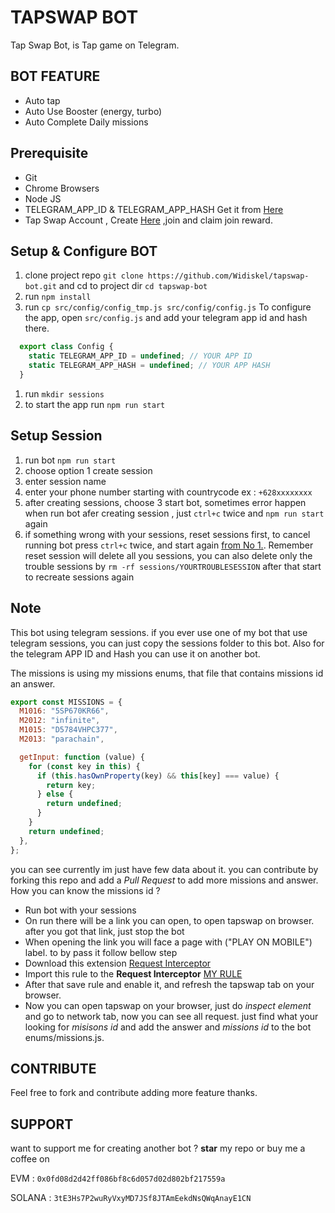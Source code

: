 # TAPSWAP BOT

Tap Swap Bot, is Tap game on Telegram.

## BOT FEATURE

- Auto tap
- Auto Use Booster (energy, turbo)
- Auto Complete Daily missions

## Prerequisite

- Git
- Chrome Browsers
- Node JS
- TELEGRAM_APP_ID & TELEGRAM_APP_HASH Get it from [Here](https://my.telegram.org/auth?to=apps)
- Tap Swap Account , Create [Here](https://t.me/tapswap_mirror_bot?start=r_5703822759) ,join and claim join reward.

## Setup & Configure BOT

1. clone project repo `git clone https://github.com/Widiskel/tapswap-bot.git` and cd to project dir `cd tapswap-bot`
2. run `npm install`
3. run `cp src/config/config_tmp.js src/config/config.js`
   To configure the app, open `src/config.js` and add your telegram app id and hash there.
```js
  export class Config {
    static TELEGRAM_APP_ID = undefined; // YOUR APP ID
    static TELEGRAM_APP_HASH = undefined; // YOUR APP HASH
  }
```
1. run `mkdir sessions`
2. to start the app run `npm run start`

## Setup Session

1. run bot `npm run start`
2. choose option 1 create session
3. enter session name
4. enter your phone number starting with countrycode ex : `+628xxxxxxxx`
5. after creating sessions, choose 3 start bot, sometimes error happen when run bot afer creating session , just `ctrl+c` twice and `npm run start` again
6. if something wrong with your sessions, reset sessions first, to cancel running bot press `ctrl+c` twice, and start again [from No 1.](#setup-session). Remember reset session will delete all you sessions, you can also delete only the trouble sessions by `rm -rf sessions/YOURTROUBLESESSION` after that start to recreate sessions again

## Note

This bot using telegram sessions. if you ever use one of my bot that use telegram sessions, you can just copy the sessions folder to this bot. Also for the telegram APP ID and Hash you can use it on another bot.

The missions is using my missions enums, that file that contains missions id an answer.
```js
export const MISSIONS = {
  M1016: "5SP670KR66",
  M2012: "infinite",
  M1015: "D5784VHPC377",
  M2013: "parachain",

  getInput: function (value) {
    for (const key in this) {
      if (this.hasOwnProperty(key) && this[key] === value) {
        return key;
      } else {
        return undefined;
      }
    }
    return undefined;
  },
};
```
you can see currently im just have few data about it. you can contribute by forking this repo and add a *Pull Request* to add more missions and answer. How you can know the missions id ?
- Run bot with your sessions
- On run there will be a link you can open, to open tapswap on browser. after you got that link, just stop the bot
- When opening the link you will face a page with ("PLAY ON MOBILE") label. to by pass it follow bellow step
- Download this extension [Request Interceptor](https://chromewebstore.google.com/detail/requestly-intercept-modif/mdnleldcmiljblolnjhpnblkcekpdkpa)
- Import this rule to the **Request Interceptor** [MY RULE](https://app.requestly.io/rules#sharedList/1721199958426-tapswap)
- After that save rule and enable it, and refresh the tapswap tab on your browser.
- Now you can open tapswap on your browser, just do *inspect element* and go to network tab, now you can see all request. just find what your looking for *misisons id* and add the answer and *missions id* to the bot enums/missions.js.

## CONTRIBUTE

Feel free to fork and contribute adding more feature thanks.

## SUPPORT

want to support me for creating another bot ?
**star** my repo or buy me a coffee on

EVM : `0x0fd08d2d42ff086bf8c6d057d02d802bf217559a`

SOLANA : `3tE3Hs7P2wuRyVxyMD7JSf8JTAmEekdNsQWqAnayE1CN`

